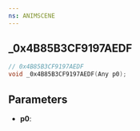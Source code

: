 ```yaml
---
ns: ANIMSCENE
---
```

## _0x4B85B3CF9197AEDF

```c
// 0x4B85B3CF9197AEDF
void _0x4B85B3CF9197AEDF(Any p0);
```

## Parameters
* **p0**:
